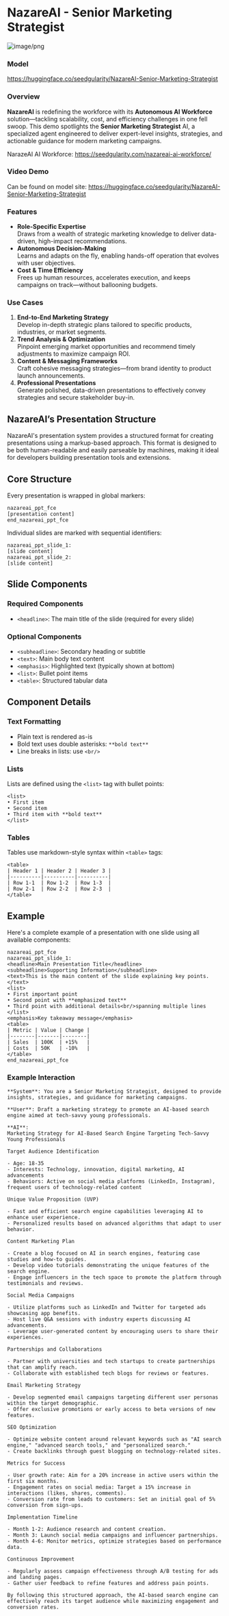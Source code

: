 # NazareAI - Senior Marketing Strategist

![image/png](https://cdn-uploads.huggingface.co/production/uploads/63bb3f12595fa15f4e4cb368/9srykPPAM5qVeWelLmSUx.png)

### Model

https://huggingface.co/seedgularity/NazareAI-Senior-Marketing-Strategist

### Overview
**NazareAI** is redefining the workforce with its **Autonomous AI Workforce** solution—tackling scalability, cost, and efficiency challenges in one fell swoop. This demo spotlights the **Senior Marketing Strategist** AI, a specialized agent engineered to deliver expert-level insights, strategies, and actionable guidance for modern marketing campaigns.

NarazeAI AI Workforce: https://seedgularity.com/nazareai-ai-workforce/

### Video Demo

Can be found on model site: https://huggingface.co/seedgularity/NazareAI-Senior-Marketing-Strategist

### Features
- **Role-Specific Expertise**  
  Draws from a wealth of strategic marketing knowledge to deliver data-driven, high-impact recommendations.
- **Autonomous Decision-Making**  
  Learns and adapts on the fly, enabling hands-off operation that evolves with user objectives.
- **Cost & Time Efficiency**  
  Frees up human resources, accelerates execution, and keeps campaigns on track—without ballooning budgets.

### Use Cases
1. **End-to-End Marketing Strategy**  
   Develop in-depth strategic plans tailored to specific products, industries, or market segments.  
2. **Trend Analysis & Optimization**  
   Pinpoint emerging market opportunities and recommend timely adjustments to maximize campaign ROI.  
3. **Content & Messaging Frameworks**  
   Craft cohesive messaging strategies—from brand identity to product launch announcements.  
4. **Professional Presentations**  
   Generate polished, data-driven presentations to effectively convey strategies and secure stakeholder buy-in.

## NazareAI’s Presentation Structure

NazareAI's presentation system provides a structured format for creating presentations using a markup-based approach. This format is designed to be both human-readable and easily parseable by machines, making it ideal for developers building presentation tools and extensions.

## Core Structure

Every presentation is wrapped in global markers:

```
nazareai_ppt_fce
[presentation content]
end_nazareai_ppt_fce
```

Individual slides are marked with sequential identifiers:

```
nazareai_ppt_slide_1:
[slide content]
nazareai_ppt_slide_2:
[slide content]
```

## Slide Components

### Required Components

* `<headline>`: The main title of the slide (required for every slide)

### Optional Components

* `<subheadline>`: Secondary heading or subtitle
* `<text>`: Main body text content
* `<emphasis>`: Highlighted text (typically shown at bottom)
* `<list>`: Bullet point items
* `<table>`: Structured tabular data

## Component Details

### Text Formatting

* Plain text is rendered as-is
* Bold text uses double asterisks: `**bold text**`
* Line breaks in lists: use `<br/>`

### Lists

Lists are defined using the `<list>` tag with bullet points:

```
<list>
• First item
• Second item
• Third item with **bold text**
</list>
```

### Tables

Tables use markdown-style syntax within `<table>` tags:

```
<table>
| Header 1 | Header 2 | Header 3 |
|----------|----------|----------|
| Row 1-1  | Row 1-2  | Row 1-3  |
| Row 2-1  | Row 2-2  | Row 2-3  |
</table>
```

## Example

Here's a complete example of a presentation with one slide using all available components:

```
nazareai_ppt_fce
nazareai_ppt_slide_1:
<headline>Main Presentation Title</headline>
<subheadline>Supporting Information</subheadline>
<text>This is the main content of the slide explaining key points.</text>
<list>
• First important point
• Second point with **emphasized text**
• Third point with additional details<br/>spanning multiple lines
</list>
<emphasis>Key takeaway message</emphasis>
<table>
| Metric | Value | Change |
|--------|-------|--------|
| Sales  | 100K  | +15%   |
| Costs  | 50K   | -10%   |
</table>
end_nazareai_ppt_fce
```

### Example Interaction
```plaintext
**System**: You are a Senior Marketing Strategist, designed to provide insights, strategies, and guidance for marketing campaigns.

**User**: Draft a marketing strategy to promote an AI-based search engine aimed at tech-savvy young professionals.

**AI**:
Marketing Strategy for AI-Based Search Engine Targeting Tech-Savvy Young Professionals

Target Audience Identification

- Age: 18-35
- Interests: Technology, innovation, digital marketing, AI advancements
- Behaviors: Active on social media platforms (LinkedIn, Instagram), frequent users of technology-related content

Unique Value Proposition (UVP)

- Fast and efficient search engine capabilities leveraging AI to enhance user experience.
- Personalized results based on advanced algorithms that adapt to user behavior.

Content Marketing Plan

- Create a blog focused on AI in search engines, featuring case studies and how-to guides.
- Develop video tutorials demonstrating the unique features of the search engine.
- Engage influencers in the tech space to promote the platform through testimonials and reviews.

Social Media Campaigns

- Utilize platforms such as LinkedIn and Twitter for targeted ads showcasing app benefits.
- Host live Q&A sessions with industry experts discussing AI advancements.
- Leverage user-generated content by encouraging users to share their experiences.

Partnerships and Collaborations

- Partner with universities and tech startups to create partnerships that can amplify reach.
- Collaborate with established tech blogs for reviews or features.

Email Marketing Strategy

- Develop segmented email campaigns targeting different user personas within the target demographic.
- Offer exclusive promotions or early access to beta versions of new features.

SEO Optimization

- Optimize website content around relevant keywords such as "AI search engine," "advanced search tools," and "personalized search."
- Create backlinks through guest blogging on technology-related sites.

Metrics for Success

- User growth rate: Aim for a 20% increase in active users within the first six months.
- Engagement rates on social media: Target a 15% increase in interactions (likes, shares, comments).
- Conversion rate from leads to customers: Set an initial goal of 5% conversion from sign-ups.

Implementation Timeline

- Month 1-2: Audience research and content creation.
- Month 3: Launch social media campaigns and influencer partnerships.
- Month 4-6: Monitor metrics, optimize strategies based on performance data.

Continuous Improvement

- Regularly assess campaign effectiveness through A/B testing for ads and landing pages.
- Gather user feedback to refine features and address pain points.

By following this structured approach, the AI-based search engine can effectively reach its target audience while maximizing engagement and conversion rates.
```
